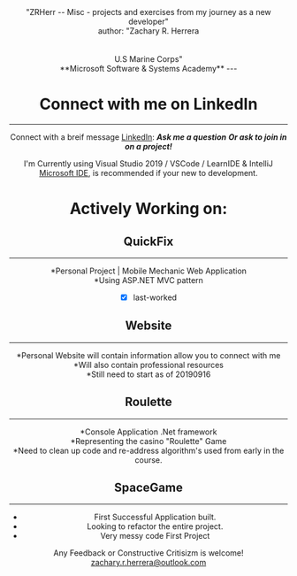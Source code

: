 <center>
"ZRHerr -- Misc - projects and exercises from my journey as a new developer" <br />
author: "Zachary R. Herrera<br /> <br /> <br /> U.S Marine Corps" <br />
**Microsoft Software & Systems Academy**
---

# Connect with me on LinkedIn
---
Connect with a breif message [LinkedIn](https://www.linkedin.com/in/herrera-zr/):
***Ask me a question***
***Or ask to join in on a project!***

I'm Currently using Visual Studio 2019 / VSCode / LearnIDE & IntelliJ [Microsoft IDE](https://visualstudio.microsoft.com/), is recommended if your new to development.

# Actively Working on:

## QuickFix
---
*Personal Project | Mobile Mechanic Web Application <br />
*Using ASP.NET MVC pattern <br />
-[x] last-worked 

## Website
---
*Personal Website will contain information allow you to connect with me <br />
*Will also contain professional resources <br />
*Still need to start as of 20190916 

## Roulette
---
*Console Application .Net framework <br />
*Representing the casino "Roulette" Game <br />
*Need to clean up code and re-address algorithm's used from early in the course. 

## SpaceGame
---
* First Successful Application built. <br />
* Looking to refactor the entire project. <br />
* Very messy code First Project


Any Feedback or Constructive Critisizm is welcome!<br />
zachary.r.herrera@outlook.com 
</center>
